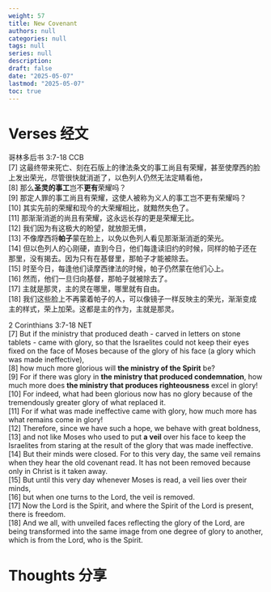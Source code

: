 ```yaml
---
weight: 57
title: New Covenant
authors: null
categories: null
tags: null
series: null
description: 
draft: false
date: "2025-05-07"
lastmod: "2025-05-07"
toc: true
---
```


<!--more-->

# Verses 经文 
哥林多后书 3:7-18 CCB  
[7] 这最终带来死亡、刻在石版上的律法条文的事工尚且有荣耀，甚至使摩西的脸上发出荣光，尽管很快就消逝了，以色列人仍然无法定睛看他，   
[8] 那么<b>圣灵的事工</b>岂不<b>更有</b>荣耀吗？   
[9] 那定人罪的事工尚且有荣耀，这使人被称为义人的事工岂不更有荣耀吗？   
[10] 其实先前的荣耀和现今的大荣耀相比，就黯然失色了。   
[11] 那渐渐消逝的尚且有荣耀，这永远长存的更是荣耀无比。   
[12] 我们因为有这极大的盼望，就放胆无惧，   
[13] 不像摩西将<b>帕子</b>蒙在脸上，以免以色列人看见那渐渐消逝的荣光。   
[14] 但以色列人的心刚硬，直到今日，他们每逢读旧约的时候，同样的帕子还在那里，没有揭去。因为只有在基督里，那帕子才能被除去。   
[15] 时至今日，每逢他们读摩西律法的时候，帕子仍然蒙在他们心上。   
[16] 然而，他们一旦归向基督，那帕子就被除去了。   
[17] 主就是那灵，主的灵在哪里，哪里就有自由。   
[18] 我们这些脸上不再蒙着帕子的人，可以像镜子一样反映主的荣光，渐渐变成主的样式，荣上加荣。这都是主的作为，主就是那灵。

2 Corinthians 3:7-18 NET  
[7] But if the ministry that produced death - carved in letters on stone tablets - came with glory, so that the Israelites could not keep their eyes fixed on the face of Moses because of the glory of his face (a glory which was made ineffective),   
[8] how much more glorious will <b>the ministry of the Spirit</b> be?   
[9] For if there was glory in <b>the ministry that produced condemnation</b>, how much more does <b>the ministry that produces righteousness</b> excel in glory!   
[10] For indeed, what had been glorious now has no glory because of the tremendously greater glory of what replaced it.   
[11] For if what was made ineffective came with glory, how much more has what remains come in glory!   
[12] Therefore, since we have such a hope, we behave with great boldness,   
[13] and not like Moses who used to put <b>a veil</b> over his face to keep the Israelites from staring at the result of the glory that was made ineffective.   
[14] But their minds were closed. For to this very day, the same veil remains when they hear the old covenant read. It has not been removed because only in Christ is it taken away.   
[15] But until this very day whenever Moses is read, a veil lies over their minds,   
[16] but when one turns to the Lord, the veil is removed.   
[17] Now the Lord is the Spirit, and where the Spirit of the Lord is present, there is freedom.   
[18] And we all, with unveiled faces reflecting the glory of the Lord, are being transformed into the same image from one degree of glory to another, which is from the Lord, who is the Spirit.

# Thoughts 分享
